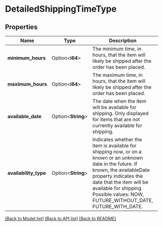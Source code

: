 # DetailedShippingTimeType

## Properties

Name | Type | Description | Notes
------------ | ------------- | ------------- | -------------
**minimum_hours** | Option<**i64**> | The minimum time, in hours, that the item will likely be shipped after the order has been placed. | [optional]
**maximum_hours** | Option<**i64**> | The maximum time, in hours, that the item will likely be shipped after the order has been placed. | [optional]
**available_date** | Option<**String**> | The date when the item will be available for shipping. Only displayed for items that are not currently available for shipping. | [optional]
**availability_type** | Option<**String**> | Indicates whether the item is available for shipping now, or on a known or an unknown date in the future. If known, the availableDate property indicates the date that the item will be available for shipping. Possible values: NOW, FUTURE_WITHOUT_DATE, FUTURE_WITH_DATE. | [optional]

[[Back to Model list]](../README.md#documentation-for-models) [[Back to API list]](../README.md#documentation-for-api-endpoints) [[Back to README]](../README.md)


